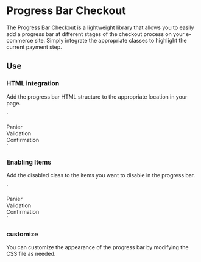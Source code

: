 # Progress Bar Checkout

The Progress Bar Checkout is a lightweight library that allows you to easily add a progress bar at different stages of the checkout process on your e-commerce site. Simply integrate the appropriate classes to highlight the current payment step.

## Use

### HTML integration

Add the progress bar HTML structure to the appropriate location in your page.

`
<div class="progress__bar">
  <div class="progress__bar--element cart">Panier</div>
  <div class="progress__bar--element checkout">Validation</div>
  <div class="progress__bar--element confirmation">Confirmation</div>
</div>
`

### Enabling Items

Add the disabled class to the items you want to disable in the progress bar.

`
<div class="progress__bar">
  <div class="progress__bar--element">Panier</div>
  <div class="progress__bar--element ">Validation</div>
  <div class="progress__bar--element disabled">Confirmation</div>
</div>
`

### customize

You can customize the appearance of the progress bar by modifying the CSS file as needed.